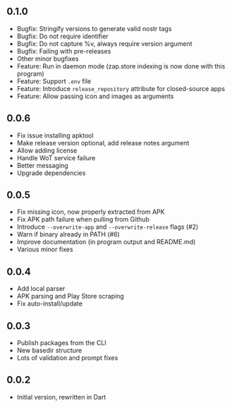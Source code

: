 ## 0.1.0

 - Bugfix: Stringify versions to generate valid nostr tags
 - Bugfix: Do not require identifier
 - Bugfix: Do not capture %v, always require version argument
 - Bugfix: Failing with pre-releases
 - Other minor bugfixes
 - Feature: Run in daemon mode (zap.store indexing is now done with this program)
 - Feature: Support `.env` file
 - Feature: Introduce `release_repository` attribute for closed-source apps
 - Feature: Allow passing icon and images as arguments

## 0.0.6

 - Fix issue installing apktool
 - Make release version optional, add release notes argument
 - Allow adding license
 - Handle WoT service failure
 - Better messaging
 - Upgrade dependencies

## 0.0.5

 - Fix missing icon, now properly extracted from APK
 - Fix APK path failure when pulling from Github
 - Introduce `--overwrite-app` and `--overwrite-release` flags (#2)
 - Warn if binary already in PATH (#6)
 - Improve documentation (in program output and README.md)
 - Various minor fixes

## 0.0.4
 
 - Add local parser
 - APK parsing and Play Store scraping
 - Fix auto-install/update

## 0.0.3

 - Publish packages from the CLI
 - New basedir structure
 - Lots of validation and prompt fixes

## 0.0.2

 - Initial version, rewritten in Dart
